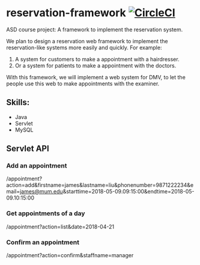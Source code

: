 # reservation-framework [![CircleCI](https://circleci.com/gh/asd-framework/reservframework.svg?style=svg)](https://circleci.com/gh/asd-framework/reservframework)
ASD course project: A framework to implement the reservation system.


We plan to design a reservation  web framework  to implement the reservation-like systems more easily and quickly.
For example:
1. A system for customers to make a appointment with a hairdresser.
2. Or a system for patients to make a appointment with the doctors.

With this framework, we will implement a web system for DMV, to let the people use this web to make appointments with the examiner.


## Skills:
- Java
- Servlet
- MySQL

## Servlet API
### Add an appointment
/appointment?action=add&firstname=james&lastname=liu&phonenumber=9871222234&email=james@mum.edu&starttime=2018-05-09.09:15:00&endtime=2018-05-09.10:15:00
### Get appointments of a day
/appointment?action=list&date=2018-04-21
### Confirm an appointment
/appointment?action=confirm&staffname=manager